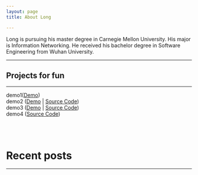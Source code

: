 ```yaml
---
layout: page
title: About Long

---
```

Long is pursuing his master degree in Carnegie Mellon University. His major is Information Networking. He received his bachelor degree in Software Engineering from Wuhan University.


---


<h2 id='pet_projects_for_fun'>Projects for fun</h2>


<hr />
<p>demo1(<a href=''>Demo</a>)<br />demo2 (<a href='/'>Demo</a> | <a href=''>Source Code</a>)<br />demo3 (<a href=''>Demo</a> | <a href=''>Source Code</a>)<br />demo4 (<a href=''>Source Code</a>)</p>
<br /><br />
<h1 id='recent_posts'>Recent posts</h1>
<hr /><ul class='posts'>
